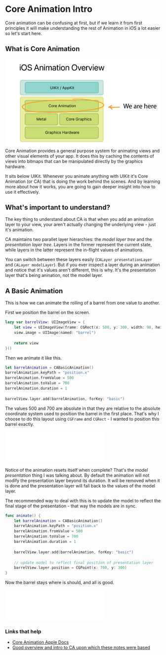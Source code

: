 # Core Animation Intro

Core animation can be confusing at first, but if we learn it from first principles it will make understanding the rest of Animation in iOS a lot easier so let's start here.

## What is Core Animation

![](images/1-overview.png)
Core Animation provides a general purpose system for animating views and other visual elements of your app. It does this by caching the contents of views into bitmaps that can be manipulated directly by the graphics hardware.

It sits below UIKit. Whenever you animate anything with UIKit it's Core Animation (or CA) that is doing the work behind the scenes. And by learning more about how it works, you are going to gain deeper insight into how to use it effectively.

## What's important to understand?

The key thing to understand about CA is that when you add an animation layer to your view, your aren't actually changing the underlying view - just it's animation.

CA maintains two parallet layer hierarchies: the *model layer tree* and the *presentation layer tree*. Layers in the former represent the current state, while layers in the latter represent the in-flight values of animations.

You can switch between these layers easily (`CALayer presentationLayer` and `CALayer modelLayer`). But if you ever inspect a layer during an animation and notice that it's values aren't different, this is why. It's the presentation layer that's being anination, not the model layer.

## A Basic Animation

This is how we can animate the rolling of a barrel from one value to another.

First we position the barrel on the screen.

```swift
lazy var barrelView: UIImageView = {
    let view = UIImageView(frame: CGRect(x: 500, y: 300, width: 98, height: 61))
    view.image = UIImage(named: "barrel")
    
    return view
}()
```

Then we animate it like this.

```swift
let barrelAnimation = CABasicAnimation()
barrelAnimation.keyPath = "position.x"
barrelAnimation.fromValue = 500
barrelAnimation.toValue = 700
barrelAnimation.duration = 1
    
barrelView.layer.add(barrelAnimation, forKey: "basic")
```

The values 500 and 700 are absolute in that they are relative to the absolute coordinate system used to position the barrel in the first place. That's why I choose to do this layout using `CGFrame` and `CGRect` - I wanted to position this barrel exactly.

![](images/basic.gif)

Notice of the animation resets itself when complete? That's the *model presentation* thing I was talking about. By default the animation will not modify the presentation layer beyond its duration. It will be removed when it is done and the presentation layer will fall back to the values of the model layer.

The recommended way to deal with this is to update the model to reflect the final stage of the presentation - that way the models are in sync.

```swift
func animate() {
    let barrelAnimation = CABasicAnimation()
    barrelAnimation.keyPath = "position.x"
    barrelAnimation.fromValue = 500
    barrelAnimation.toValue = 700
    barrelAnimation.duration = 1
    
    barrelView.layer.add(barrelAnimation, forKey: "basic")
    
    // update model to reflect final position of presentation layer
    barrelView.layer.position = CGPoint(x: 700, y: 300)
}
```

Now the barrel stays where is should, and all is good.

![](images/basic-stay.gif)







### Links that help

- [Core Animation Apple Docs](https://developer.apple.com/library/archive/documentation/Cocoa/Conceptual/CoreAnimation_guide/CoreAnimationBasics/CoreAnimationBasics.html#//apple_ref/doc/uid/TP40004514-CH2-SW3)
- [Good overview and intro to CA upon which these notes were based](https://www.objc.io/issues/12-animations/animations-explained/)

